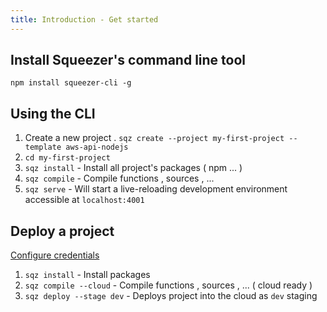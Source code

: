 ```yaml
---
title: Introduction - Get started
---
```

## Install Squeezer's command line tool

`npm install squeezer-cli -g`

## Using the CLI

1. Create a new project . `sqz create --project my-first-project --template aws-api-nodejs`
2. `cd my-first-project`
3. `sqz install` - Install all project's packages ( npm ... )
4. `sqz compile` - Compile functions , sources , ...
5. `sqz serve` - Will start a live-reloading development environment accessible at `localhost:4001`

## Deploy a project

[Configure credentials](https://docs.squeezer.io/clouds/aws/credentials.html)

1. `sqz install` - Install packages
1. `sqz compile --cloud` - Compile functions , sources , ... ( cloud ready )
2. `sqz deploy --stage dev` - Deploys project into the cloud as `dev` staging